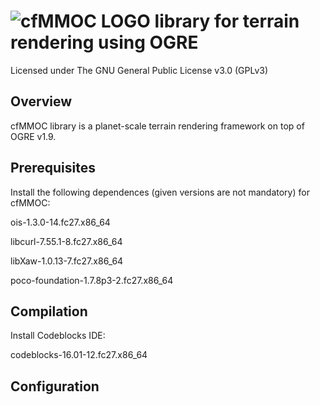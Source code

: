 # ![cfMMOC LOGO](https://github.com/cfmmoc/cfmmoc/blob/master/cfmmoc.svg) library for terrain rendering using OGRE
Licensed under The GNU General Public License v3.0 (GPLv3)

## Overview
cfMMOC library is a planet-scale terrain rendering framework on top of OGRE v1.9.

## Prerequisites
Install the following dependences (given versions are not mandatory) for cfMMOC:

ois-1.3.0-14.fc27.x86_64

libcurl-7.55.1-8.fc27.x86_64

libXaw-1.0.13-7.fc27.x86_64

poco-foundation-1.7.8p3-2.fc27.x86_64

## Compilation
Install Codeblocks IDE:

codeblocks-16.01-12.fc27.x86_64

## Configuration
